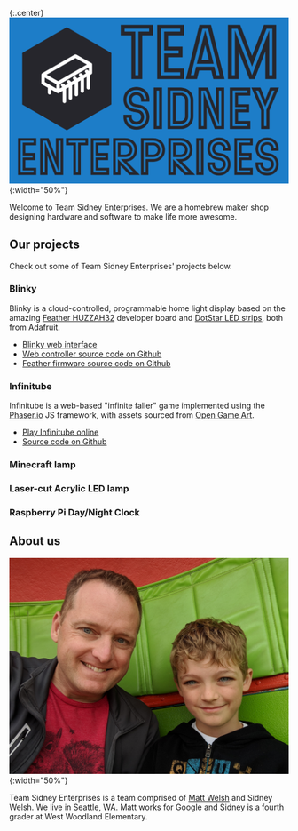 {:.center}
![Team Sidney Logo](/tselogo.png){:width="50%"}

Welcome to Team Sidney Enterprises. We are a homebrew maker shop
designing hardware and software to make life more awesome.

## Our projects

Check out some of Team Sidney Enterprises' projects below.

### Blinky

Blinky is a cloud-controlled, programmable home light display based on
the amazing [Feather HUZZAH32](https://www.adafruit.com/product/3405)
developer board and [DotStar LED strips](https://www.adafruit.com/product/2241),
both from Adafruit.

* [Blinky web interface](http://blinky.site/)
* [Web controller source code on Github](https://github.com/mdwelsh/blinky)
* [Feather firmware source code on Github](https://github.com/mdwelsh/sidney-projects/tree/master/arduino/Blinky)

### Infinitube

Infinitube is a web-based "infinite faller" game implemented using
the [Phaser.io](http://phaser.io/) JS framework, with assets sourced
from [Open Game Art](https://opengameart.org/).

* [Play Infinitube online](http://infinitube.rocks/)
* [Source code on Github](https://github.com/mdwelsh/infinitube) 

### Minecraft lamp

### Laser-cut Acrylic LED lamp

### Raspberry Pi Day/Night Clock


## About us

![Matt and Sidney](/matt-and-sid.jpg){:width="50%"}

Team Sidney Enterprises is a team comprised of [Matt Welsh](https://www.mdw.la/) and Sidney Welsh.
We live in Seattle, WA. Matt works for Google and Sidney is a fourth grader at West Woodland Elementary.
